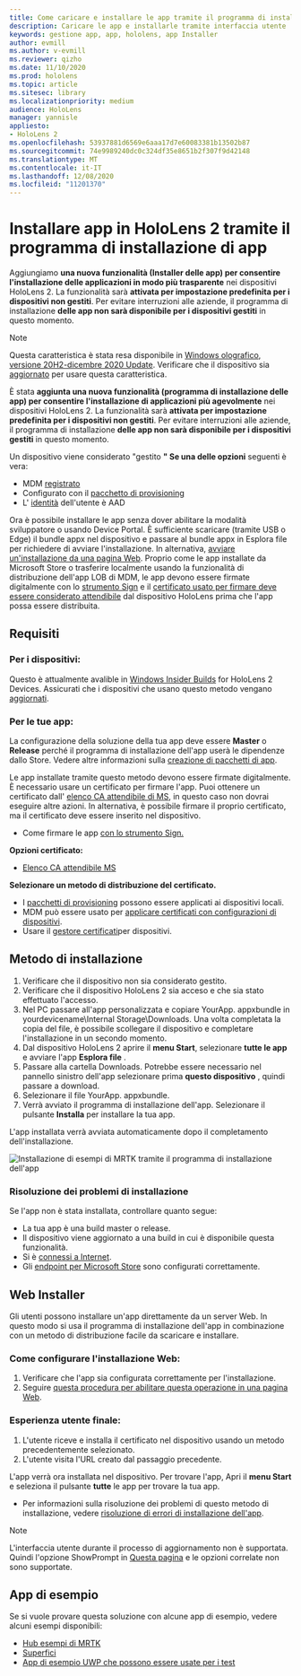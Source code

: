 ```yaml
---
title: Come caricare e installare le app tramite il programma di installazione di HoloLens 2 app
description: Caricare le app e installarle tramite interfaccia utente
keywords: gestione app, app, hololens, app Installer
author: evmill
ms.author: v-evmill
ms.reviewer: qizho
ms.date: 11/10/2020
ms.prod: hololens
ms.topic: article
ms.sitesec: library
ms.localizationpriority: medium
audience: HoloLens
manager: yannisle
appliesto:
- HoloLens 2
ms.openlocfilehash: 53937881d6569e6aaa17d7e60083381b13502b87
ms.sourcegitcommit: 74e9989240dc0c324df35e8651b2f307f9d42148
ms.translationtype: MT
ms.contentlocale: it-IT
ms.lasthandoff: 12/08/2020
ms.locfileid: "11201370"
---
```

# Installare app in HoloLens 2 tramite il programma di installazione di app


Aggiungiamo **una nuova funzionalità (Installer delle app) per consentire l'installazione delle applicazioni in modo più trasparente** nei dispositivi HoloLens 2. La funzionalità sarà **attivata per impostazione predefinita per i dispositivi non gestiti**. Per evitare interruzioni alle aziende, il programma di installazione **delle app non sarà disponibile per i dispositivi gestiti** in questo momento.  

> [!NOTE]
> Questa caratteristica è stata resa disponibile in [Windows olografico, versione 20H2-dicembre 2020 Update](hololens-release-notes.md). Verificare che il dispositivo sia [aggiornato](hololens-update-hololens.md) per usare questa caratteristica.

È stata **aggiunta una nuova funzionalità (programma di installazione delle app) per consentire l'installazione di applicazioni più agevolmente** nei dispositivi HoloLens 2. La funzionalità sarà **attivata per impostazione predefinita per i dispositivi non gestiti**. Per evitare interruzioni alle aziende, il programma di installazione **delle app non sarà disponibile per i dispositivi gestiti** in questo momento.  

Un dispositivo viene considerato "gestito **" Se una delle opzioni** seguenti è vera:
- MDM [registrato](hololens-enroll-mdm.md)
- Configurato con il [pacchetto di provisioning](hololens-provisioning.md)
- L' [identità](hololens-identity.md) dell'utente è AAD

Ora è possibile installare le app senza dover abilitare la modalità sviluppatore o usando Device Portal.  È sufficiente scaricare (tramite USB o Edge) il bundle appx nel dispositivo e passare al bundle appx in Esplora file per richiedere di avviare l'installazione.  In alternativa, [avviare un'installazione da una pagina Web](https://docs.microsoft.com/windows/msix/app-installer/installing-windows10-apps-web).  Proprio come le app installate da Microsoft Store o trasferire localmente usando la funzionalità di distribuzione dell'app LOB di MDM, le app devono essere firmate digitalmente con lo [strumento Sign](https://docs.microsoft.com/windows/win32/appxpkg/how-to-sign-a-package-using-signtool) e il [certificato usato per firmare deve essere considerato attendibile](https://docs.microsoft.com/windows/win32/appxpkg/how-to-sign-a-package-using-signtool#security-considerations) dal dispositivo HoloLens prima che l'app possa essere distribuita.   

## Requisiti

### Per i dispositivi: 
Questo è attualmente avalible in [Windows Insider Builds](hololens-insider.md) for HoloLens 2 Devices. Assicurati che i dispositivi che usano questo metodo vengano [aggiornati](hololens-update-hololens.md). 

### Per le tue app: 
La configurazione della soluzione della tua app deve essere **Master** o **Release** perché il programma di installazione dell'app userà le dipendenze dallo Store. Vedere altre informazioni sulla [creazione di pacchetti di app](https://docs.microsoft.com/windows/msix/app-installer/create-appinstallerfile-vs).

Le app installate tramite questo metodo devono essere firmate digitalmente. È necessario usare un certificato per firmare l'app. Puoi ottenere un certificato dall' [elenco CA attendibile di MS](https://ccadb-public.secure.force.com/microsoft/IncludedCACertificateReportForMSFT), in questo caso non dovrai eseguire altre azioni. In alternativa, è possibile firmare il proprio certificato, ma il certificato deve essere inserito nel dispositivo. 
- Come firmare le app [con lo strumento Sign.](https://docs.microsoft.com/windows/win32/appxpkg/how-to-sign-a-package-using-signtool)

**Opzioni certificato:** 
- [Elenco CA attendibile MS](https://ccadb-public.secure.force.com/microsoft/IncludedCACertificateReportForMSFT)

**Selezionare un metodo di distribuzione del certificato.** 
- I [pacchetti di provisioning](hololens-provisioning.md) possono essere applicati ai dispositivi locali.
- MDM può essere usato per [applicare certificati con configurazioni di dispositivi](https://docs.microsoft.com/mem/intune/protect/certificates-configure).
- Usare il [gestore certificati](certificate-manager.md)per dispositivi. 

## Metodo di installazione

1.  Verificare che il dispositivo non sia considerato gestito.
1.  Verificare che il dispositivo HoloLens 2 sia acceso e che sia stato effettuato l'accesso.
1.  Nel PC passare all'app personalizzata e copiare YourApp. appxbundle in yourdevicename\Internal Storage\Downloads. 
    Una volta completata la copia del file, è possibile scollegare il dispositivo e completare l'installazione in un secondo momento.
1.  Dal dispositivo HoloLens 2 aprire il **menu Start**, selezionare **tutte le app** e avviare l'app **Esplora file** .
1.  Passare alla cartella Downloads. Potrebbe essere necessario nel pannello sinistro dell'app selezionare prima **questo dispositivo** , quindi passare a download.
1.  Selezionare il file YourApp. appxbundle. 
1.  Verrà avviato il programma di installazione dell'app. Selezionare il pulsante **Installa** per installare la tua app. 

L'app installata verrà avviata automaticamente dopo il completamento dell'installazione. 

![Installazione di esempi di MRTK tramite il programma di installazione dell'app](images/hololens-app-installer-picture.jpg)

### Risoluzione dei problemi di installazione
Se l'app non è stata installata, controllare quanto segue:
-   La tua app è una build master o release.
- Il dispositivo viene aggiornato a una build in cui è disponibile questa funzionalità. 
-   Si è [connessi a Internet](hololens-network.md).
-   Gli [endpoint per Microsoft Store](hololens-offline.md) sono configurati correttamente.  

## Web Installer

Gli utenti possono installare un'app direttamente da un server Web. In questo modo si usa il programma di installazione dell'app in combinazione con un metodo di distribuzione facile da scaricare e installare. 

### Come configurare l'installazione Web:
1.  Verificare che l'app sia configurata correttamente per l'installazione.
1.  Seguire [questa procedura per abilitare questa operazione in una pagina Web](https://docs.microsoft.com/windows/msix/app-installer/installing-windows10-apps-web#how-to-enable-this-on-a-webpage). 

### Esperienza utente finale:
1. L'utente riceve e installa il certificato nel dispositivo usando un metodo precedentemente selezionato. 
1. L'utente visita l'URL creato dal passaggio precedente.

L'app verrà ora installata nel dispositivo. Per trovare l'app, Apri il **menu Start** e seleziona il pulsante **tutte** le app per trovare la tua app. 

-   Per informazioni sulla risoluzione dei problemi di questo metodo di installazione, vedere [risoluzione di errori di installazione dell'app](https://docs.microsoft.com/windows/msix/app-installer/troubleshoot-appinstaller-issues). 

> [!NOTE]
> L'interfaccia utente durante il processo di aggiornamento non è supportata. Quindi l'opzione ShowPrompt in [Questa pagina](https://docs.microsoft.com/windows/msix/app-installer/update-settings) e le opzioni correlate non sono supportate.

## App di esempio

Se si vuole provare questa soluzione con alcune app di esempio, vedere alcuni esempi disponibili:
- [Hub esempi di MRTK](https://microsoft.github.io/MixedRealityToolkit-Unity/Documentation/README_ExampleHub.html)
- [Superfici](https://docs.microsoft.com/windows/mixed-reality/develop/unity/sampleapp-surfaces)
- [App di esempio UWP che possono essere usate per i test](https://github.com/microsoft/Windows-universal-samples/tree/master/Samples)
